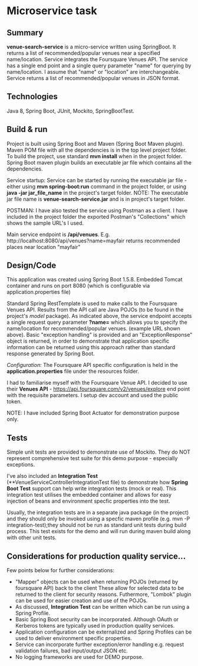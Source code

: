 # Microservice task


## Summary

**venue-search-service** is a micro-service written using SpringBoot.
It returns a list of recommended/popular venues near a specified name/location. Service integrates the Foursquare Venues API.
The service has a single end point and a single query parameter "name" for querying by name/location.
I assume that "name" or "location" are interchangeable. Service returns a list of recommended/popular venues in JSON format.

## Technologies

Java 8, Spring Boot, JUnit, Mockito, SpringBootTest.


## Build & run

Project is built using Spring Boot and Maven (Spring Boot Maven plugin). Maven POM file with all the dependencies is in the top level project folder.
To build the project, use standard **mvn install** when in the project folder. Spring Boot maven plugin builds an executable jar file which contains all the dependencies.

Service startup: Service can be started by running the executable jar file - either using **mvn spring-boot:run** command in the project folder, or using **java -jar jar_file_name** in the project's target folder.
NOTE: The executable jar file name is **venue-search-service.jar** and is in project's target folder.

POSTMAN: I have also tested the service using Postman as a client. I have included in the project folder the exported Postman's "Collections" which shows the sample URL's I used.


Main service endpoint is **/api/venues**. E.g. http://localhost:8080/api/venues?name=mayfair returns recommended places near location "mayfair"


## Design/Code

This application was created using Spring Boot 1.5.8. Embedded Tomcat container and runs on port 8080 (which is configurable via application.properties file)

Standard Spring RestTemplate is used to make calls to the Foursquare Venues API. Results from the API call are Java POJOs (to be found in the project's *model* package).
As indicated above, the service endpoint accepts a single request query parameter **?name=** which allows you to specify the name/location for recommended/popular venues. (example URL shown above).
Basic "exception handling" is provided and an "ExceptionResponse" object is returned, in order to demonstrate that application specific information can be returned using this approach rather than standard response generated by Spring Boot.

*Configuration:* The Foursquare API specific configuration is held in the **application.properties** file under the resources folder.

I had to familiarise myself with the Foursquare Venue API. I decided to use their **Venues API** - https://api.foursquare.com/v2/venues/explore end point with the requisite parameters. I setup dev account and used the public token.

NOTE: I have included Spring Boot Actuator for demonstration purpose only.


## Tests 

Simple unit tests are provided to demonstrate use of Mockito. They do NOT represent comprehensive test suite for this demo purpose - especially exceptions.

I've also included an **Integration Test** (**VenueServiceControllerIntegrationTest file) to demonstrate how **Spring Boot Test** support can help write integration tests (mock or real).
This integration test utilises the embedded container and allows for easy injection of beans and environment specfic properties into the test. 

Usually, the integration tests are in a separate java package (in the project) and they should only be invoked using a specfic maven profile (e.g. mvn -P integration-test);they should not be run as standard unit tests during build process.
This test exists for the demo and will run during maven build along with other unit tests.


## Considerations for production quality service...

Few points below for further considerations:
- "Mapper" objects can be used when returning POJOs (returned by foursquare API) back to the client These allow for selected data to be returned to the client for security reasons. Futhermore, "Lombok" plugin can be used for easier creation and use of the POJOs.
- As discussed, **Integration Test** can be written which can be run using a Spring Profile.
- Basic Spring Boot security can be incorporated. Although OAuth or Kerberos tokens are typically used in production quality services.
- Application configuration can be externalized and Spring Profiles can be used to deliver environment specific properties.
- Service can incorporate further exception/error handling e.g. request validation failures, bad input/output JSON etc.
- No logging frameworks are used for DEMO purpose.
